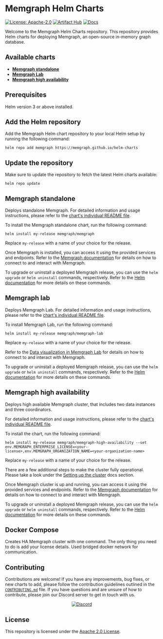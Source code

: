 # Memgraph Helm Charts
[![License: Apache-2.0](https://img.shields.io/github/license/memgraph/helm-charts)](https://github.com/memgraph/helm-charts/blob/main/LICENSE)
[![Artifact Hub](https://img.shields.io/endpoint?url=https://artifacthub.io/badge/repository/memgraph)](https://artifacthub.io/packages/search?repo=memgraph)
[![Docs](https://img.shields.io/badge/documentation-Memgraph-orange)](https://memgraph.com/docs/)


Welcome to the Memgraph Helm Charts repository. This repository provides Helm charts for deploying Memgraph, an open-source in-memory graph database.

## Available charts
- [**Memgraph standalone**](#memgraph-standalone)
- [**Memgraph Lab**](#memgraph-lab)
- [**Memgraph high availability**](#memgraph-high-availability)

## Prerequisites
Helm version 3 or above installed.

## Add the Helm repository
Add the Memgraph Helm chart repository to your local Helm setup by running the following command:

```
helm repo add memgraph https://memgraph.github.io/helm-charts
```

## Update the repository
Make sure to update the repository to fetch the latest Helm charts available:

```
helm repo update
```

## Memgraph standalone
Deploys standalone Memgraph.
For detailed information and usage instructions, please refer to the [chart's individual README file](./charts/memgraph/README.md).

To install the Memgraph standalone chart, run the following command:

```
helm install my-release memgraph/memgraph
```
Replace `my-release` with a name of your choice for the release.


Once Memgraph is installed, you can access it using the provided services and endpoints. Refer to the [Memgraph documentation](https://memgraph.com/docs/memgraph/connect-to-memgraph) for details on how to connect to and interact with Memgraph.

To upgrade or uninstall a deployed Memgraph release, you can use the `helm upgrade` or `helm uninstall` commands, respectively. Refer to the [Helm documentation](https://helm.sh/docs/) for more details on these commands.

## Memgraph lab
Deploys Memgraph Lab.
For detailed information and usage instructions, please refer to the [chart's individual README file](./charts/memgraph-lab/README.md).

To install Memgraph Lab, run the following command:

```
helm install my-release memgraph/memgraph-lab
```
Replace `my-release` with a name of your choice for the release.


Refer to the [Data visualization in Memgraph Lab](https://memgraph.com/docs/data-visualization) for details on how to connect to and interact with Memgraph.

To upgrade or uninstall a deployed Memgraph release, you can use the `helm upgrade` or `helm uninstall` commands, respectively. Refer to the [Helm documentation](https://helm.sh/docs/) for more details on these commands.


## Memgraph high availability
Deploys high available Memgraph cluster, that includes two data instances and three coordinators.

For detailed information and usage instructions, please refer to the [chart's individual README file](./charts/memgraph-high-availability/README.md).

To install the chart, run the following command:

```
helm install my-release memgraph/memgraph-high-availability --set env.MEMGRAPH_ENTERPRISE_LICENSE=<your-license>,env.MEMGRAPH_ORGANIZATION_NAME=<your-organization-name>
```
Replace `my-release` with a name of your choice for the release.

There are a few additional steps to make the cluster fully operational. Please take a look under the [Setting up the cluster](https://memgraph.com/docs/getting-started/install-memgraph/kubernetes#setting-up-the-cluster) docs section.

Once Memgraph cluster is up and running, you can access it using the provided services and endpoints. Refer to the [Memgraph documentation](https://memgraph.com/docs/memgraph/connect-to-memgraph) for details on how to connect to and interact with Memgraph.

To upgrade or uninstall a deployed Memgraph release, you can use the `helm upgrade` or `helm uninstall` commands, respectively. Refer to the [Helm documentation](https://helm.sh/docs/) for more details on these commands.

## Docker Compose

Creates HA Memgraph cluster with one command. The only thing you need to do is add your license details. Used bridged docker network for
communication.


## Contributing
Contributions are welcome! If you have any improvements, bug fixes, or new charts to add, please follow the contribution guidelines outlined in the [`CONTRIBUTING.md`](https://github.com/memgraph/helm-charts/blob/main/CONTRIBUTING.md) file. If you have questions and are unsure of how to contribute, please join our Discord server to get in touch with us.

<p align="center">
  <a href="https://memgr.ph/join-discord">
    <img src="https://img.shields.io/badge/Discord-7289DA?style=for-the-badge&logo=discord&logoColor=white" alt="Discord"/>
  </a>
</p>

## License
This repository is licensed under the [Apache 2.0 License](https://github.com/memgraph/helm-charts/blob/main/LICENSE).
